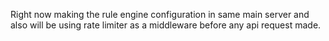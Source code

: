 Right now making the rule engine configuration in same main server
and also will be using rate limiter as a middleware before any api request made.

